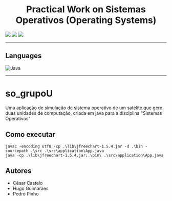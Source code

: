 <h1 align="center">Practical Work on Sistemas Operativos (Operating Systems)</h1>

<p>
  <img src="http://img.shields.io/static/v1?style=for-the-badge&label=School%20year&message=2022/2023&color=GREEN"/>
  <img src="http://img.shields.io/static/v1?style=for-the-badge&label=Discipline&message=SO&color=GREEN"/>
  <img src="http://img.shields.io/static/v1?style=for-the-badge&label=Grade&message=14&color=sucess"/>

---

<h2>Languages</h2>
<p align="left"> 
  	<img src="https://img.shields.io/badge/java-%23ED8B00.svg?style=for-the-badge&amp;logo=java&amp;logoColor=white" alt="Java">
</p>

---

# so_grupoU
Uma aplicação de simulação de sistema operativo de um satélite que gere duas unidades de computação, criada em java para a disciplina "Sistemas Operativos"

## Como executar
```
javac -encoding utf8 -cp .\lib\jfreechart-1.5.4.jar -d .\bin -sourcepath .\src .\src\application\App.java
java -cp .\lib\jfreechart-1.5.4.jar;.\bin\ .\src\application\App.java
```

## Autores
* César Castelo
* Hugo Guimarães
* Pedro Pinho

